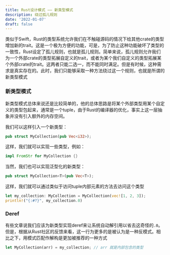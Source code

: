 ```yaml
---
title: Rust设计模式 —— 新类型模式
description: 绕过孤儿规则
date: '2022-01-07'
draft: false
---
```


类似于Swift，Rust的类型系统允许我们在不触碰源码的情况下给其他crate的类型增加新的trait。这是一个极为方便的功能，可是，为了防止这种功能破坏了类型的一致性，Rust设定了孤儿规则，也就是孤儿规则。简单来说，孤儿规则允许我们为一个外部crate的类型拓展自定义的trait，或者为某个我们自定义的类型拓展某个外部crate的trait。这两者只能二选一，而不能同时满足。但是有时候，这种需求是真实存在的。此时，我们只能够采取一种方法绕过这一个规则，也就是所谓的新类型模式

### 新类型模式

新类型模式总体来说还是比较简单的，他的总体思路是将某个外部类型用某个自定义的类型包起来，通常是一个tuple，由于Rust的编译器的优化，事实上这一层抽象并没有引入额外的内存空间。

我们可以这样引入一个新类型：

```rust
pub struct MyCollection(pub Vec<i32>);
```

这样，我们就可以实现一些类型，例如：

```rust
impl FromStr for MyCollection {}
```

当然，我们也可以实现泛型化的新类型：

```rust
pub struct MyCollection<T>(pub Vec<T>);
```

这样，我们就可以通过类似于访问tuple内部元素的方法去访问这个类型

```rust
let my_collection: MyCollection = MyCollection(vec![1, 2, 3]);
println!("{:#?}", my_collection.0)
```

### Deref

有些文章说我们应该为新类型实现deref来让系统自动解引用以省去这奇怪的`.0`。但是，根据从Rust社区的反馈来看，这一行为更多的是被认为是一种反模式。相比之下，用模式匹配作解构是更加被推荐的一种方式

```rust
let MyCollection(arr) = my_collection; // arr 就是内部包含的类型
```
